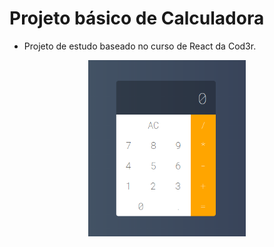 # Projeto básico de Calculadora



* Projeto de estudo baseado no curso de React da Cod3r.


<p align="center">
<img  width="50%" src="images/tela.png" />
</p>

